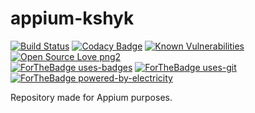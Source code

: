 # appium-kshyk

[![Build Status](https://travis-ci.org/kshyk/appium-kshyk.svg?branch=master)](https://travis-ci.org/kshyk/appium-kshyk)
[![Codacy Badge](https://api.codacy.com/project/badge/Grade/c8179d672ac047e6b3f2016f8be77407)](https://app.codacy.com/manual/kshyk/appium-kshyk?utm_source=github.com&utm_medium=referral&utm_content=kshyk/appium-kshyk&utm_campaign=Badge_Grade_Dashboard)
[![Known Vulnerabilities](https://snyk.io/test/github/kshyk/appium-kshyk/badge.svg)](https://snyk.io/test/github/kshyk/appium-kshyk)
[![Open Source Love png2](https://badges.frapsoft.com/os/v2/open-source.png?v=103)](https://github.com/ellerbrock/open-source-badges/)
<br />
[![ForTheBadge uses-badges](http://ForTheBadge.com/images/badges/uses-badges.svg)](http://ForTheBadge.com)
[![ForTheBadge uses-git](http://ForTheBadge.com/images/badges/uses-git.svg)](https://GitHub.com/)
<br />
[![ForTheBadge powered-by-electricity](http://ForTheBadge.com/images/badges/powered-by-electricity.svg)](http://ForTheBadge.com)

Repository made for Appium purposes.
